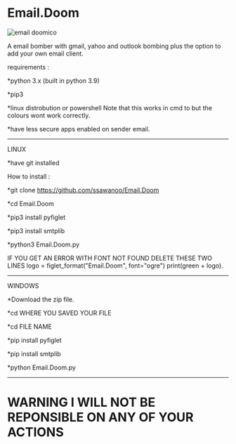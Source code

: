 # Email.Doom


![email doomico](https://user-images.githubusercontent.com/68533095/112713519-d9e87300-8ed5-11eb-8a52-f16afe2d3dbe.png)


A email bomber with gmail, yahoo and outlook bombing plus the option to add your own email client.

requirements :

*python 3.x (built in python 3.9)

*pip3

*linux distrobution or powershell Note that this works in cmd to but the colours wont work correctly.

*have less secure apps enabled on sender email.
______________________________________
LINUX


*have git installed

How to install :

*git clone https://github.com/ssawanoo/Email.Doom

*cd Email.Doom

*pip3 install pyfiglet

*pip3 install smtplib

*python3 Email.Doom.py

IF YOU GET AN ERROR WITH FONT NOT FOUND DELETE THESE TWO LINES 	logo = figlet_format("Email.Doom", font="ogre")
	print(green + logo).
________________________________________
WINDOWS


*Download the zip file.

*cd WHERE YOU SAVED YOUR FILE

*cd FILE NAME

*pip install pyfiglet

*pip install smtplib

*python Email.Doom.py

_______________________________________

# WARNING I WILL NOT BE REPONSIBLE ON ANY OF YOUR ACTIONS #

